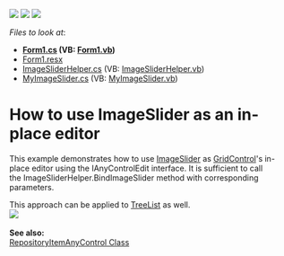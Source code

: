 <!-- default badges list -->
![](https://img.shields.io/endpoint?url=https://codecentral.devexpress.com/api/v1/VersionRange/128622696/14.2.3%2B)
[![](https://img.shields.io/badge/Open_in_DevExpress_Support_Center-FF7200?style=flat-square&logo=DevExpress&logoColor=white)](https://supportcenter.devexpress.com/ticket/details/T226169)
[![](https://img.shields.io/badge/📖_How_to_use_DevExpress_Examples-e9f6fc?style=flat-square)](https://docs.devexpress.com/GeneralInformation/403183)
<!-- default badges end -->
<!-- default file list -->
*Files to look at*:

* **[Form1.cs](./CS/WindowsFormsApplication202/Form1.cs) (VB: [Form1.vb](./VB/WindowsFormsApplication202/Form1.vb))**
* [Form1.resx](./CS/WindowsFormsApplication202/Form1.resx)
* [ImageSliderHelper.cs](./CS/WindowsFormsApplication202/ImageSliderHelper.cs) (VB: [ImageSliderHelper.vb](./VB/WindowsFormsApplication202/ImageSliderHelper.vb))
* [MyImageSlider.cs](./CS/WindowsFormsApplication202/MyImageSlider.cs) (VB: [MyImageSlider.vb](./VB/WindowsFormsApplication202/MyImageSlider.vb))
<!-- default file list end -->
# How to use ImageSlider as an in-place editor


<p>This example demonstrates how to use <a href="https://documentation.devexpress.com/#WindowsForms/CustomDocument12364">ImageSlider</a> as <a href="https://documentation.devexpress.com/#WindowsForms/clsDevExpressXtraGridGridControltopic">GridControl</a>'s in-place editor using the IAnyControlEdit interface. It is sufficient to call the ImageSliderHelper.BindImageSlider method with corresponding parameters.</p>
<p>This approach can be applied to <a href="https://documentation.devexpress.com/#WindowsForms/clsDevExpressXtraTreeListTreeListtopic">TreeList</a> as well.<br /><img src="https://raw.githubusercontent.com/DevExpress-Examples/how-to-use-imageslider-as-an-in-place-editor-t226169/14.2.3+/media/b065d65d-dcea-11e4-80bf-00155d62480c.png"><br /><br /><strong>See also:</strong><br /><a href="https://documentation.devexpress.com/#WindowsForms/clsDevExpressXtraEditorsCustomEditorRepositoryItemAnyControltopic">RepositoryItemAnyControl Class</a></p>

<br/>


